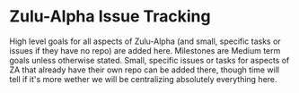 # Zulu-Alpha Issue Tracking

High level goals for all aspects of Zulu-Alpha (and small, specific tasks or issues if they have no repo) are added here.
Milestones are Medium term goals unless otherwise stated.
Small, specific issues or tasks for aspects of ZA that already have their own repo can be added there, though time will tell if it's more wether we will be centralizing absolutely everything here.